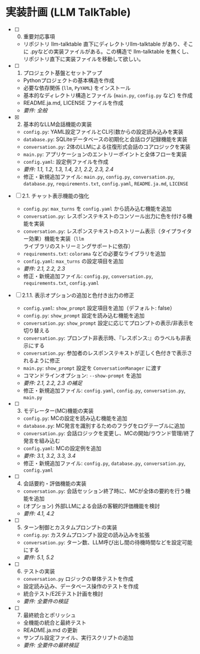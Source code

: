 # 実装計画 (LLM TalkTable)

- [ ] 0. 重要対応事項
  - リポジトリ llm-talktable 直下にディレクトリllm-talktable があり、そこに .pyなどの実装ファイルがある。この構造で llm-talktable を無くし、リポジトリ直下に実装ファイルを移動して欲しい。

- [ ] 1. プロジェクト基盤とセットアップ
  - Pythonプロジェクトの基本構造を作成
  - 必要な依存関係 (`llm`, `PyYAML`) をインストール
  - 基本的なディレクトリ構造とファイル (`main.py`, `config.py` など) を作成
  - README.ja.md, LICENSE ファイルを作成
  - _要件: 全般_

- [x] 2. 基本的なLLM会話機能の実装
  - `config.py`: YAML設定ファイルとCLI引数からの設定読み込みを実装
  - `database.py`: SQLiteデータベースの初期化と会話ログ記録機能を実装
  - `conversation.py`: 2体のLLMによる往復形式会話のコアロジックを実装
  - `main.py`: アプリケーションのエントリーポイントと全体フローを実装
  - `config.yaml`: 設定例ファイルを作成
  - _要件: 1.1, 1.2, 1.3, 1.4, 2.1, 2.2, 2.3, 2.4_
  - 修正・新規追加ファイル: `main.py`, `config.py`, `conversation.py`, `database.py`, `requirements.txt`, `config.yaml`, `README.ja.md`, `LICENSE`

- [ ] 2.1. チャット表示機能の強化
  - `config.py`: `max_turns` を `config.yaml` から読み込む機能を追加
  - `conversation.py`: レスポンステキストのコンソール出力に色を付ける機能を実装
  - `conversation.py`: レスポンステキストのストリーム表示（タイプライター効果）機能を実装（`llm` ライブラリのストリーミングサポートに依存）
  - `requirements.txt`: `colorama` などの必要なライブラリを追加
  - `config.yaml`: `max_turns` の設定項目を追加
  - _要件: 2.1, 2.2, 2.3_
  - 修正・新規追加ファイル: `config.py`, `conversation.py`, `requirements.txt`, `config.yaml`

- [ ] 2.1.1. 表示オプションの追加と色付き出力の修正
  - `config.yaml`: `show_prompt` 設定項目を追加（デフォルト: false）
  - `config.py`: `show_prompt` 設定を読み込む機能を追加
  - `conversation.py`: `show_prompt` 設定に応じてプロンプトの表示/非表示を切り替える
  - `conversation.py`: プロンプト非表示時、『レスポンス:』のラベルも非表示にする
  - `conversation.py`: 参加者のレスポンステキストが正しく色付きで表示されるように修正
  - `main.py`: `show_prompt` 設定を `ConversationManager` に渡す
  - コマンドラインオプション: `--show-prompt` を追加
  - _要件: 2.1, 2.2, 2.3 の補足_
  - 修正・新規追加ファイル: `config.yaml`, `config.py`, `conversation.py`, `main.py`

- [ ] 3. モデレーター(MC)機能の実装
  - `config.py`: MCの設定を読み込む機能を追加
  - `database.py`: MC発言を識別するためのフラグをログテーブルに追加
  - `conversation.py`: 会話ロジックを変更し、MCの開始/ラウンド管理/終了発言を組み込む
  - `config.yaml`: MCの設定例を追加
  - _要件: 3.1, 3.2, 3.3, 3.4_
  - 修正・新規追加ファイル: `config.py`, `database.py`, `conversation.py`, `config.yaml`

- [ ] 4. 会話要約・評価機能の実装
  - `conversation.py`: 会話セッション終了時に、MCが全体の要約を行う機能を追加
  - (オプション) 外部LLMによる会話の客観的評価機能を検討
  - _要件: 4.1, 4.2_

- [ ] 5. ターン制御とカスタムプロンプトの実装
  - `config.py`: カスタムプロンプト設定の読み込みを拡張
  - `conversation.py`: ターン数、LLM呼び出し間の待機時間などを設定可能にする
  - _要件: 5.1, 5.2_

- [ ] 6. テストの実装
  - `conversation.py` ロジックの単体テストを作成
  - 設定読み込み、データベース操作のテストを作成
  - 統合テスト/E2Eテスト計画を検討
  - _要件: 全要件の検証_

- [ ] 7. 最終統合とポリッシュ
  - 全機能の統合と最終テスト
  - README.ja.md の更新
  - サンプル設定ファイル、実行スクリプトの追加
  - _要件: 全要件の最終検証_